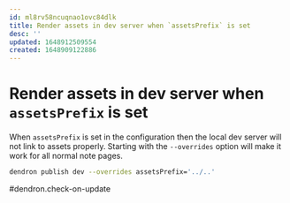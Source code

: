 ```yaml
---
id: ml8rv58ncuqnao1ovc84dlk
title: Render assets in dev server when `assetsPrefix` is set
desc: ''
updated: 1648912509554
created: 1648909122886
---
```


# Render assets in dev server when `assetsPrefix` is set

When `assetsPrefix` is set in the configuration then the local dev server will not link to assets properly.
Starting with the `--overrides` option will make it work for all normal note pages.

```sh
dendron publish dev --overrides assetsPrefix='../..'
```

#dendron.check-on-update
